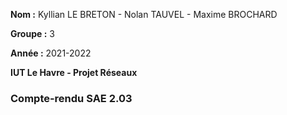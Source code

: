**Nom :** Kyllian LE BRETON - Nolan TAUVEL - Maxime BROCHARD

**Groupe :** 3

**Année :** 2021-2022

**IUT Le Havre - Projet Réseaux**

### Compte-rendu SAE 2.03
